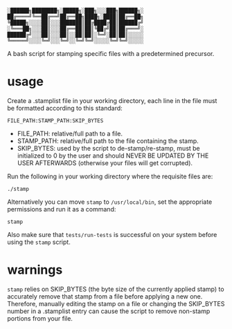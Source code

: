 ```
░██████╗████████╗░█████╗░███╗░░░███╗██████╗░
██╔════╝╚══██╔══╝██╔══██╗████╗░████║██╔══██╗
╚█████╗░░░░██║░░░███████║██╔████╔██║██████╔╝
░╚═══██╗░░░██║░░░██╔══██║██║╚██╔╝██║██╔═══╝░
██████╔╝░░░██║░░░██║░░██║██║░╚═╝░██║██║░░░░░
╚═════╝░░░░╚═╝░░░╚═╝░░╚═╝╚═╝░░░░░╚═╝╚═╝░░░░░
```
A bash script for stamping specific files with a predetermined precursor.
# usage
Create a .stamplist file in your working directory, each line in the file must be formatted according to this standard:
```
FILE_PATH:STAMP_PATH:SKIP_BYTES
```
* FILE_PATH: relative/full path to a file.
* STAMP_PATH: relative/full path to the file containing the stamp.
* SKIP_BYTES: used by the script to de-stamp/re-stamp, must be initialized to 0 by the user and should NEVER BE UPDATED BY THE USER AFTERWARDS (otherwise your files will get corrupted).

Run the following in your working directory where the requisite files are:
```
./stamp
```
Alternatively you can move `stamp` to `/usr/local/bin`, set the appropriate permissions and run it as a command:
```
stamp
```
Also make sure that `tests/run-tests` is successful on your system before using the `stamp` script.

# warnings
`stamp` relies on SKIP_BYTES (the byte size of the currently applied stamp) to accurately remove that stamp from a file before applying a new one. Therefore, manually editing the stamp on a file or changing the SKIP_BYTES number in a .stamplist entry can cause the script to remove non-stamp portions from your file.
